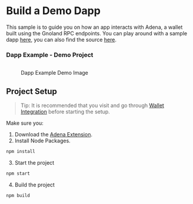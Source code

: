 # Build a Demo Dapp

This sample is to guide you on how an app interacts with Adena, a wallet built using the Gnoland RPC endpoints. You can play around with a sample dapp [here](https://onbloc.github.io/dapp-example/), you can also find the source [here](https://github.com/onbloc/dapp-example).

### Dapp Example - Demo Project

<figure><img src="../.gitbook/assets/dapp-demo.png" alt=""><figcaption><p>Dapp Example Demo Image</p></figcaption></figure>

## Project Setup

> Tip: It is recommended that you visit and go through [Wallet Integration](../resources/developer-tools/wallet-integration.md) before starting the setup.

Make sure you:

1. Download the [Adena Extension](https://chrome.google.com/webstore/detail/adena/oefglhbffgfkcpboeackfgdagmlnihnh).
2. Install Node Packages.

```bash
npm install
```

3. Start the project

```bash
npm start
```

4. Build the project

```bash
npm build
```
